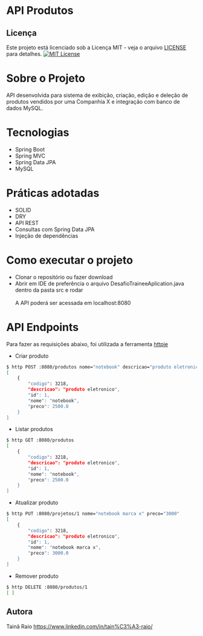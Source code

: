 # API Produtos
## Licença

Este projeto está licenciado sob a Licença MIT - veja o arquivo [LICENSE](./LICENSE) para detalhes.
[![MIT License](https://img.shields.io/badge/License-MIT-yellow.svg)](./LICENSE)



# Sobre o Projeto
API desenvolvida para sistema de exibição, criação, edição e deleção de produtos vendidos por uma Companhia X e integração com banco de dados MySQL.

# Tecnologias
- Spring Boot
- Spring MVC
- Spring Data JPA
- MySQL

# Práticas adotadas
- SOLID
- DRY
- API REST
- Consultas com Spring Data JPA
- Injeção de dependências

# Como executar o projeto
- Clonar o repositório ou fazer download
- Abrir em IDE de preferência o arquivo DesafioTraineeAplication.java dentro da pasta src e rodar
<br> <br>A API poderá ser acessada em localhost:8080

# API Endpoints
Para fazer as requisições abaixo, foi utilizada a ferramenta [httpie](https://httpie.io/)

- Criar produto
```bash
$ http POST :8080/produtos nome="notebook" descricao="produto eletronico" codigo="3218" preco="2500"
[
    {
        "codigo": 3218,
        "descricao": "produto eletronico",
        "id": 1,
        "nome": "notebook",
        "preco": 2500.0
    }
]
```
- Listar produtos
```bash
$ http GET :8080/produtos
[
    {
        "codigo": 3218,
        "descricao": "produto eletronico",
        "id": 1,
        "nome": "notebook",
        "preco": 2500.0
    }
]

```
- Atualizar produto

```bash
$ http PUT :8080/projetos/1 nome="notebook marca x" preco="3000"
[
    {
        "codigo": 3218,
        "descricao": "produto eletronico",
        "id": 1,
        "nome": "notebook marca x",
        "preco": 3000.0
    }
]
```
- Remover produto
```bash
$ http DELETE :8080/produtos/1
[ ]
```

## Autora

Tainã Raio 
https://www.linkedin.com/in/tain%C3%A3-raio/

